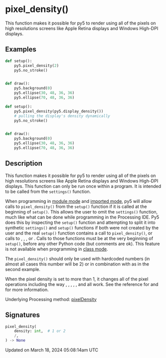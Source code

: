 # pixel_density()

This function makes it possible for py5 to render using all of the pixels on high resolutions screens like Apple Retina displays and Windows High-DPI displays.

## Examples

<div class="example-table">

<div class="example-row"><div class="example-cell-image">

</div><div class="example-cell-code">

```python
def setup():
    py5.pixel_density(2)
    py5.no_stroke()


def draw():
    py5.background(0)
    py5.ellipse(30, 48, 36, 36)
    py5.ellipse(70, 48, 36, 36)
```

</div></div>

<div class="example-row"><div class="example-cell-image">

</div><div class="example-cell-code">

```python
def setup():
    py5.pixel_density(py5.display_density())
    # pulling the display's density dynamically
    py5.no_stroke()


def draw():
    py5.background(0)
    py5.ellipse(30, 48, 36, 36)
    py5.ellipse(70, 48, 36, 36)
```

</div></div>

</div>

## Description

This function makes it possible for py5 to render using all of the pixels on high resolutions screens like Apple Retina displays and Windows High-DPI displays. This function can only be run once within a program. It is intended to be called from the `settings()` function.

When programming in [module mode](content-py5-modes-module-mode) and [imported mode](content-py5-modes-imported-mode), py5 will allow calls to `pixel_density()` from the `setup()` function if it is called at the beginning of `setup()`. This allows the user to omit the `settings()` function, much like what can be done while programming in the Processing IDE. Py5 does this by inspecting the `setup()` function and attempting to split it into synthetic `settings()` and `setup()` functions if both were not created by the user and the real `setup()` function contains a call to `pixel_density()`, or calls to [](sketch_size), [](sketch_full_screen), [](sketch_smooth), or [](sketch_no_smooth). Calls to those functions must be at the very beginning of `setup()`, before any other Python code (but comments are ok). This feature is not available when programming in [class mode](content-py5-modes-class-mode).

The `pixel_density()` should only be used with hardcoded numbers (in almost all cases this number will be 2) or in combination with [](sketch_display_density) as in the second example.

When the pixel density is set to more than 1, it changes all of the pixel operations including the way [](sketch_get_pixels), [](sketch_set_pixels), [](sketch_blend), [](sketch_copy), [](sketch_update_pixels), and [](sketch_update_np_pixels) all work. See the reference for [](sketch_pixel_width) and [](sketch_pixel_height) for more information.

Underlying Processing method: [pixelDensity](https://processing.org/reference/pixelDensity_.html)

## Signatures

```python
pixel_density(
    density: int,  # 1 or 2
    /,
) -> None
```

Updated on March 18, 2024 05:08:14am UTC
